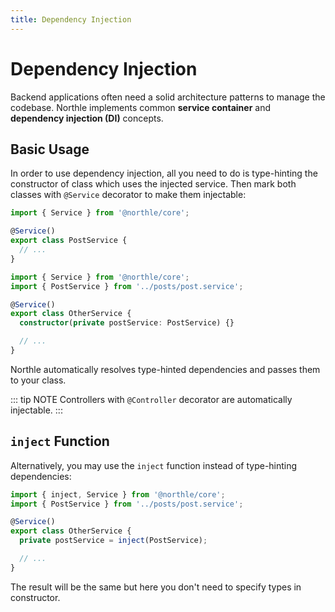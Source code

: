 ```yaml
---
title: Dependency Injection
---
```


# Dependency Injection

Backend applications often need a solid architecture patterns to manage the codebase. Northle implements common **service container** and **dependency injection (DI)** concepts.

## Basic Usage

In order to use dependency injection, all you need to do is type-hinting the constructor of class which uses the injected service. Then mark both classes with `@Service` decorator to make them injectable:

```ts
import { Service } from '@northle/core';

@Service()
export class PostService {
  // ...
}
```

```ts
import { Service } from '@northle/core';
import { PostService } from '../posts/post.service';

@Service()
export class OtherService {
  constructor(private postService: PostService) {}

  // ...
}
```

Northle automatically resolves type-hinted dependencies and passes them to your class.

::: tip NOTE
Controllers with `@Controller` decorator are automatically injectable.
:::

## `inject` Function

Alternatively, you may use the `inject` function instead of type-hinting dependencies:

```ts
import { inject, Service } from '@northle/core';
import { PostService } from '../posts/post.service';

@Service()
export class OtherService {
  private postService = inject(PostService);

  // ...
}
```

The result will be the same but here you don't need to specify types in constructor.
